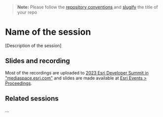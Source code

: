 > **Note:** Please follow the [repository conventions](https://github.com/EsriDevEvents/contributor-guides/blob/main/conventions.md#conventions-for-repositories) and [slugify](https://slugify.online/) the title of your repo

# Name of the session

[Description of the session]

## Slides and recording

Most of the recordings are uploaded to [2023 Esri Developer Summit in "mediaspace.esri.com"](https://mediaspace.esri.com/channel/2023%2BEsri%2BDeveloper%2BSummit/292702072) and slides are made available at [Esri Events > Proceedings](https://www.esri.com/en-us/about/events/index/proceedings).

## Related sessions

...
